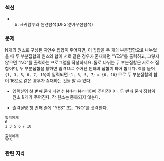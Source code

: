 ### 섹션

- 9. 재귀함수와 완전탐색(DFS:깊이우선탐색)

### 문제

N개의 원소로 구성된 자연수 집합이 주어지면, 이 집합을 두 개의 부분집합으로 나누었을 때 두 부분집합의 원소의 합이 서로 같은 경우가 존재하면 "YES"를 출력하고, 그렇지 않으면 "NO"를 출력하는 프로그램을 작성하세요.
둘로 나뉘는 두 부분집합은 서로소 집합이며, 두 부분집합을 합하면 입력으로 주어진 원래의 집합이 되어 합니다.
예를 들어 `{1, 3, 5, 6, 7, 10}`이 입력되면 `{1, 3, 5, 7} = {6, 10}` 으로 두 부분집합의 합이 16으로 같은 경우가 존재하는 것을 알 수 있다.

- 입력설명
  첫 번째 줄에 자연수 N(1<=N<=10)이 주어집니다.
  두 번째 줄에 집합의 원소 N개가 주어진다. 각 원소는 중복되지 않는다.

- 출력설명
  첫 번째 줄에 "YES" 또는 "NO"를 출력한다.

```
입력예제
6
1 3 5 6 7 10

출력예제
YES
```

### 관련 지식
